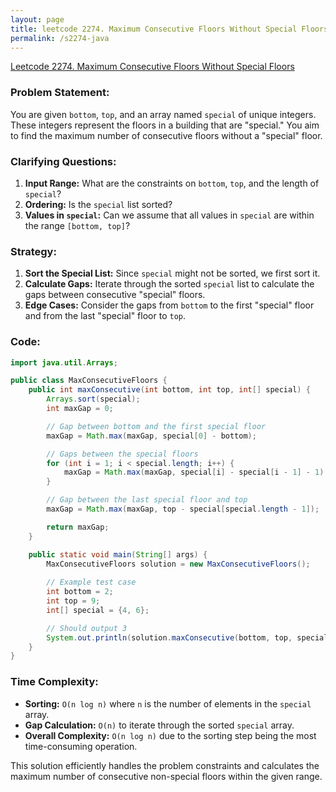 ```yaml
---
layout: page
title: leetcode 2274. Maximum Consecutive Floors Without Special Floors
permalink: /s2274-java
---
```

[Leetcode 2274. Maximum Consecutive Floors Without Special Floors](https://algoadvance.github.io/algoadvance/l2274)
### Problem Statement:
You are given `bottom`, `top`, and an array named `special` of unique integers. These integers represent the floors in a building that are "special." You aim to find the maximum number of consecutive floors without a "special" floor.

### Clarifying Questions:
1. **Input Range:** What are the constraints on `bottom`, `top`, and the length of `special`?
2. **Ordering:** Is the `special` list sorted?
3. **Values in `special`:** Can we assume that all values in `special` are within the range `[bottom, top]`?

### Strategy:
1. **Sort the Special List:** Since `special` might not be sorted, we first sort it.
2. **Calculate Gaps:** Iterate through the sorted `special` list to calculate the gaps between consecutive "special" floors.
3. **Edge Cases:** Consider the gaps from `bottom` to the first "special" floor and from the last "special" floor to `top`.

### Code:
```java
import java.util.Arrays;

public class MaxConsecutiveFloors {
    public int maxConsecutive(int bottom, int top, int[] special) {
        Arrays.sort(special);
        int maxGap = 0;

        // Gap between bottom and the first special floor
        maxGap = Math.max(maxGap, special[0] - bottom);

        // Gaps between the special floors
        for (int i = 1; i < special.length; i++) {
            maxGap = Math.max(maxGap, special[i] - special[i - 1] - 1);
        }

        // Gap between the last special floor and top
        maxGap = Math.max(maxGap, top - special[special.length - 1]);

        return maxGap;
    }

    public static void main(String[] args) {
        MaxConsecutiveFloors solution = new MaxConsecutiveFloors();
        
        // Example test case
        int bottom = 2;
        int top = 9;
        int[] special = {4, 6};

        // Should output 3
        System.out.println(solution.maxConsecutive(bottom, top, special));
    }
}
```

### Time Complexity:
- **Sorting:** `O(n log n)` where `n` is the number of elements in the `special` array.
- **Gap Calculation:** `O(n)` to iterate through the sorted `special` array.
- **Overall Complexity:** `O(n log n)` due to the sorting step being the most time-consuming operation.

This solution efficiently handles the problem constraints and calculates the maximum number of consecutive non-special floors within the given range.